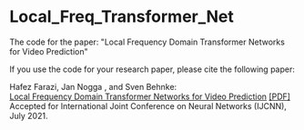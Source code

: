 # Local_Freq_Transformer_Net

The code for the paper: "Local Frequency Domain Transformer Networks for Video Prediction"

If you use the code for your research paper, please cite the following paper:
<p>
  Hafez Farazi<b></b>, Jan Nogga , and Sven Behnke:<br>
  <a href="http://www.ais.uni-bonn.de/papers/ESANN_2020_Farazi.pdf"><u>Local Frequency Domain Transformer Networks for Video Prediction</u></a>&nbsp;<a href="http://www.ais.uni-bonn.de/papers/ESANN_2020_Farazi.pdf">[PDF]</a><br>
  Accepted for International Joint Conference on Neural Networks (IJCNN), July 2021. <br><b></b><br>
</p>
